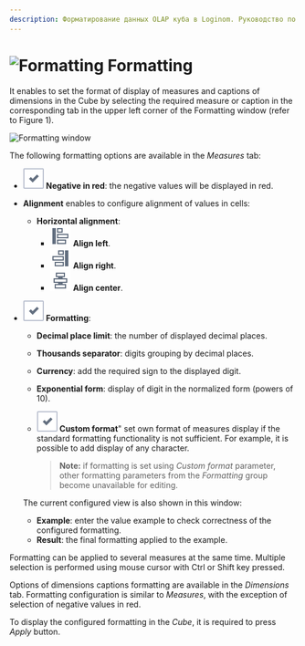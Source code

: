 ```yaml
---
description: Форматирование данных OLAP куба в Loginom. Руководство по работе с интерфейсом, настройке оптимального варианта отображения данных куба. Установка разделителей, денежных знаков, переключение на экспоненциальную форму.
---
```

# ![Formatting](./../../images/icons/viewers/cube/cases/case-format_default.svg) Formatting

It enables to set the format of display of measures and captions of dimensions in the Cube by selecting the required measure or caption in the corresponding tab in the upper left corner of the Formatting window (refer to Figure 1).

![Formatting window](./cube-format-fact.png)

The following formatting options are available in the *Measures* tab:

* ![Switch](./../../images/icons/ext/checkbox-states/checked_default.svg) **Negative in red**: the negative values will be displayed in red.
* **Alignment** enables to configure alignment of values in cells:
   * **Horizontal alignment**:
      * ![Align left](./../../images/icons/common/toolbar-controls/v-align-left_default.svg) **Align left**.
      * ![Align right](./../../images/icons/common/toolbar-controls/v-align-right_default.svg) **Align right**.
      * ![Align center](./../../images/icons/common/toolbar-controls/v-align-center_default.svg) **Align center**.
* ![Switch](./../../images/icons/ext/checkbox-states/checked_default.svg) **Formatting**:
   * **Decimal place limit**: the number of displayed decimal places.
   * **Thousands separator**: digits grouping by decimal places.
   * **Currency**: add the required sign to the displayed digit.
   * **Exponential form**: display of digit in the normalized form (powers of 10).

   * ![Switch](./../../images/icons/ext/checkbox-states/checked_default.svg) **Custom format**" set own format of measures display if the standard formatting functionality is not sufficient. For example, it is possible to add display of any character.

      > **Note:** if formatting is set using *Custom format* parameter, other formatting parameters from the *Formatting* group become unavailable for editing.

   The current configured view is also shown in this window:
   * **Example**: enter the value example to check correctness of the configured formatting.
   * **Result**: the final formatting applied to the example.

Formatting can be applied to several measures at the same time. Multiple selection is performed using mouse cursor with Ctrl or Shift key pressed.

Options of dimensions captions formatting are available in the *Dimensions* tab. Formatting configuration is similar to *Measures*, with the exception of selection of negative values in red.

To display the configured formatting in the *Cube*, it is required to press *Apply* button.